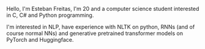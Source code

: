 Hello, I'm Esteban Freitas, I'm 20 and a computer science student interested in C, C# and Python programming.

I'm interested in NLP, have experience with NLTK on python, RNNs (and of course normal NNs) and generative pretrained transformer models on PyTorch and Huggingface.
